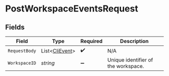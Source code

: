 # PostWorkspaceEventsRequest


## Fields

| Field                                             | Type                                              | Required                                          | Description                                       |
| ------------------------------------------------- | ------------------------------------------------- | ------------------------------------------------- | ------------------------------------------------- |
| `RequestBody`                                     | List<[CliEvent](../../Models/Shared/CliEvent.md)> | :heavy_check_mark:                                | N/A                                               |
| `WorkspaceID`                                     | *string*                                          | :heavy_minus_sign:                                | Unique identifier of the workspace.               |